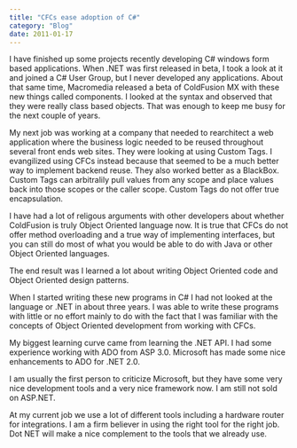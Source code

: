 ```yaml
---
title: "CFCs ease adoption of C#"
category: "Blog"
date: 2011-01-17
---
```



I have finished up some projects recently developing C# windows form based applications. When .NET was first released in beta, I took a look at it and joined a C# User Group, but I never developed any applications. About that same time, Macromedia released a beta of ColdFusion MX with these new things called components. I looked at the syntax and observed that they were really class based objects. That was enough to keep me busy for the next couple of years.

My next job was working at a company that needed to rearchitect a web application where the business logic needed to be reused throughout several front ends web sites. They were looking at using Custom Tags. I evangilized using CFCs instead because that seemed to be a much better way to implement backend reuse. They also worked better as a BlackBox. Custom Tags can arbitralily pull values from any scope and place values back into those scopes or the caller scope. Custom Tags do not offer true encapsulation.

I have had a lot of religous arguments with other developers about whether ColdFusion is truly Object Oriented language now. It is true that CFCs do not offer method overloading and a true way of implementing interfaces, but you can still do most of what you would be able to do with Java or other Object Oriented languages.

The end result was I learned a lot about writing Object Oriented code and Object Oriented design patterns.

When I started writing these new programs in C# I had not looked at the language or .NET in about three years. I was able to write these programs with little or no effort mainly to do with the fact that I was familiar with the concepts of Object Oriented development from working with CFCs. 

My biggest learning curve came from learning the .NET API. I had some experience working with ADO from ASP 3.0\. Microsoft has made some nice enhancements to ADO for .NET 2.0\. 

I am usually the first person to criticize Microsoft, but they have some very nice development tools and a very nice framework now. I am still not sold on ASP.NET.

At my current job we use a lot of different tools including a hardware router for integrations. I am a firm believer in using the right tool for the right job. Dot NET will make a nice complement to the tools that we already use.